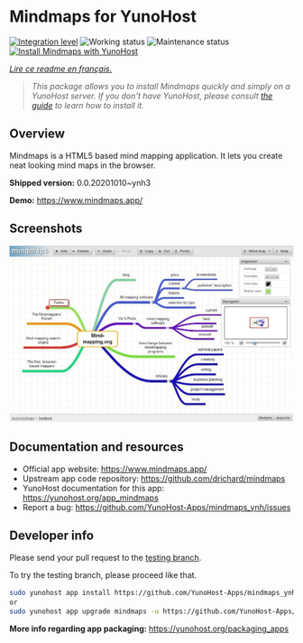 <!--
N.B.: This README was automatically generated by https://github.com/YunoHost/apps/tree/master/tools/README-generator
It shall NOT be edited by hand.
-->

# Mindmaps for YunoHost

[![Integration level](https://dash.yunohost.org/integration/mindmaps.svg)](https://dash.yunohost.org/appci/app/mindmaps) ![Working status](https://ci-apps.yunohost.org/ci/badges/mindmaps.status.svg) ![Maintenance status](https://ci-apps.yunohost.org/ci/badges/mindmaps.maintain.svg)
[![Install Mindmaps with YunoHost](https://install-app.yunohost.org/install-with-yunohost.svg)](https://install-app.yunohost.org/?app=mindmaps)

*[Lire ce readme en français.](./README_fr.md)*

> *This package allows you to install Mindmaps quickly and simply on a YunoHost server.
If you don't have YunoHost, please consult [the guide](https://yunohost.org/#/install) to learn how to install it.*

## Overview

Mindmaps is a HTML5 based mind mapping application. It lets you create neat looking mind maps in the browser.


**Shipped version:** 0.0.20201010~ynh3

**Demo:** https://www.mindmaps.app/

## Screenshots

![Screenshot of Mindmaps](./doc/screenshots/mindmaps-screenshot.jpg)

## Documentation and resources

* Official app website: <https://www.mindmaps.app/>
* Upstream app code repository: <https://github.com/drichard/mindmaps>
* YunoHost documentation for this app: <https://yunohost.org/app_mindmaps>
* Report a bug: <https://github.com/YunoHost-Apps/mindmaps_ynh/issues>

## Developer info

Please send your pull request to the [testing branch](https://github.com/YunoHost-Apps/mindmaps_ynh/tree/testing).

To try the testing branch, please proceed like that.

``` bash
sudo yunohost app install https://github.com/YunoHost-Apps/mindmaps_ynh/tree/testing --debug
or
sudo yunohost app upgrade mindmaps -u https://github.com/YunoHost-Apps/mindmaps_ynh/tree/testing --debug
```

**More info regarding app packaging:** <https://yunohost.org/packaging_apps>
